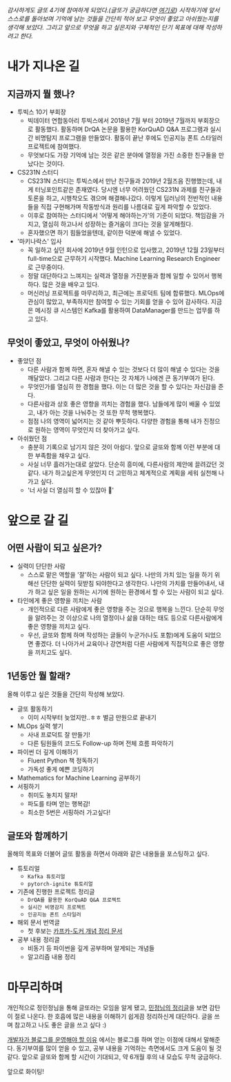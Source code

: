 

_감사하게도 글또 4기에 참여하게 되었다.(글또가 궁금하다면 [여기로](https://www.notion.so/ac5b18a482fb4df497d4e8257ad4d516)) 시작하기에 앞서 스스로를 돌아보며 기억에 남는 것들을 간단히 적어 보고 무엇이 좋았고 아쉬웠는지를 생각해 보았다. 그리고 앞으로 무엇을 하고 싶은지와 구체적인 단기 목표에 대해 작성하려고 한다._  

# 내가 지나온 길

## 지금까지 뭘 했나?

* 투빅스 10기 부회장
  * 빅데이터 연합동아리 투빅스에서 2018년 7월 부터 2019년 7월까지 부회장으로 활동했다. 활동하며 DrQA 논문을 활용한  KorQuAD Q&A 프로그램과 실시간 비명탐지 프로그램을 만들었다. 활동이 끝난 후에도 인공지능 폰트 스타일러 프로젝트에 참여했다.
  * 무엇보다도 가장 기억에 남는 것은 같은 분야에 열정을 가진 소중한 친구들을 만났다는 것이다.
* CS231N 스터디
  * CS231N 스터디는 투빅스에서 만난 친구들과 2019년 2월즈음 진행했는데, 내게 터닝포인트같은 존재였다. 당시엔 너무 어려웠던 CS231N 과제를  친구들과 토론을 하고, 시행착오도 겪으며 해결해나갔다. 이렇게 딥러닝의 전반적인 내용들을 직접 구현해가며 작동방식과 원리를 나름대로 깊게 파악할 수 있었다.
  * 이후로 참여하는 스터디에서 '어떻게 해야하는가'의 기준이 되었다. 책임감을 가지고, 열심히 하고나서 성장하는 즐거움이 크다는 것을 알게해줬다.
  * 혼자했으면 하기 힘들었을텐데, 같이한 덕분에 해낼 수 있었다.
* '마키나락스' 입사
  * 꼭 일하고 싶던 회사에 2019년 9월 인턴으로 입사했고, 2019년 12월 23일부터 full-time으로 근무하기 시작했다. Machine Learning Research Engineer로 근무중이다.
  * 정말 대단하다고 느껴지는 실력과 열정을 가진분들과 함께 일할 수 있어서 행복하다. 많은 것을 배우고 있다.
  * 머신러닝 프로젝트를 마무리하고, 최근에는 프로덕트 팀에 합류했다. MLOps에 관심이 많았고, 부족하지만 참여할 수 있는 기회를 얻을 수 있어 감사하다. 지금은 메시징 큐 시스템인 Kafka를 활용하여 DataManager를 만드는 업무를 하고 있다.

## 무엇이 좋았고, 무엇이 아쉬웠나?

* 좋았던 점
  * 다른 사람과 함께 하면, 혼자 해낼 수 있는 것보다 더 많이 해낼 수 있다는 것을 깨달았다. 그리고 다른 사람과 한다는 것 자체가 나에겐 큰 동기부여가 된다.
  * 무엇인가를 열심히 한 경험을 했다. 이는 더 많은 것을 할 수 있다는 자신감을 준다.
  * 다른사람과 상호 좋은 영향을 끼치는 경험을 했다. 남들에게 많이 배울 수 있었고, 내가 아는 것을 나눠주는 것 또한 무척 행복했다.
  * 점점 나의 영역이 넓어지는 것 같아 뿌듯하다. 다양한 경험을 통해 내가 진정으로 원하는 영역이 무엇인지 더 찾아가고 싶다.
* 아쉬웠던 점
  * 충분히 기록으로 남기지 않은 것이 아쉽다. 앞으로 글또와 함께 이런 부분에 대한 부족함을 채우고 싶다.
  * 사실 너무 흘러가는대로 살았다. 단순히 흥미에, 다른사람의 제안에 끌려갔던 것 같다. 내가 하고싶은게 무엇인지 더 고민하고 체계적으로 계획을 세워 실천해 나가고 싶다.
  * '너 사실 더 열심히 할 수 있잖아  🤭'

# 앞으로 갈 길

## 어떤 사람이 되고 싶은가?

* 실력이 단단한 사람
  * 스스로 맡은 역할을 '잘'하는 사람이 되고 싶다. 나만의 가치 있는 일을 하기 위해선 단단한 실력이 뒷받침 되야한다고 생각한다. 나만의 가치를 만들어내서, 내가 하고 싶은 일을 원하는 시기에 원하는 환경에서 할 수 있는 사람이 되고 싶다.
* 타인에게 좋은 영향을 끼치는 사람
  * 개인적으로 다른 사람에게 좋은 영향을 주는 것으로 행복을 느낀다. 단순히 무엇을 알려주는 것 이상으로 나의 열정이나 삶을 대하는 태도 등으로  다른사람에게 좋은 영향을 끼치고 싶다.
  * 우선, 글또와 함께 하며 작성하는 글들이 누군가(나도 포함)에게 도움이 되었으면 좋겠다. 더 나아가서 교육이나 강연처럼 다른 사람에게 직접적으로 좋은 영향을 끼치고도 싶다.

## 1년동안 뭘 할래?

올해 이루고 싶은 것들을 간단히 작성해 보았다.

* 글또 활동하기
  * 이미 시작부터 늦었지만..ㅎㅎ 벌금 만원으로 끝내기
* MLOps 실력 쌓기
  * 사내 프로덕트 잘 만들기!
  * 다른 팀원들의 코드도 Follow-up 하며 전체 흐름 파악하기
* 파이썬 더 깊게 이해하기
  * Fluent Python 책 정독하기
  * 가독성 좋게 예쁜 코딩하기
* Mathematics for Machine Learning 공부하기
* 서핑하기
  * 취미도 놓치지 말자!
  * 파도를 타며 얻는 행복감!
  * 최소한 5번은 서핑하러 가고싶다!

## 글또와 함께하기

올해의 목표와 더불어 글또 활동을 하면서 아래와 같은 내용들을 포스팅하고 싶다.

* 튜토리얼
  * `Kafka 튜토리얼`
  * `pytorch-ignite 튜토리얼`
* 기존에 진행한 프로젝트 정리글
  * `DrQA를 활용한 KorQuAD Q&A 프로젝트`
  * `실시간 비명감지 프로젝트`
  * `인공지능 폰트 스타일러`
* 해외 문서 번역글
  * 첫 후보는 [카프카-도커 개념 정리 문서](https://github.com/wurstmeister/kafka-docker/wiki/Connectivity)
* 공부 내용 정리글
  * 비동기 등 파이썬을 깊게 공부하며 알게되는 개념들
  * 알고리즘 내용 정리

# 마무리하며

개인적으로 정민정님을 통해 글또라는 모임을 알게 됐고, [민정님의 정리글](https://jeinalog.tistory.com/25)을 보면 감탄이 절로 나온다. 한 호흡에 많은 내용을 이해하기 쉽게끔 정리하신게 대단하다. 글을 쓰며 참고하고 나도 좋은 글을 쓰고 싶다 :)

[개발자가 블로그를 운영해야 할 이유](https://taegon.kim/archives/7107) 에서는 블로그를 하며 얻는 이점에 대해서 말해준다. 동기부여를 많이 얻을 수 있고, 공부 내용을 기억하는 측면에서도 크게 도움이 될 것 같다. 앞으로 글또와 함께 할 시간이 기대되고, 약 6개월 후의 내 모습도 무척 궁금하다.  

앞으로 화이팅!